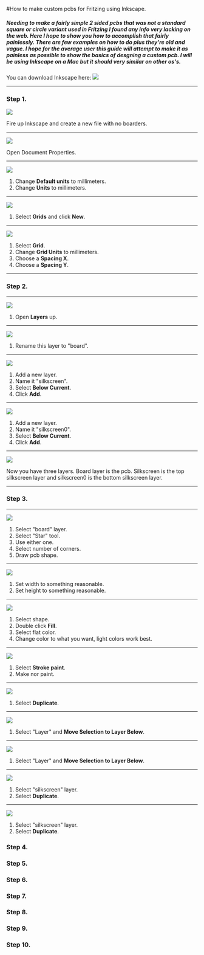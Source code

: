 #How to make custom pcbs for Fritzing using Inkscape. 

##### Needing to make a fairly simple 2 sided pcbs that was not a standard square or circle variant used in Fritzing I found any info very lacking on the web. Here I hope to show you how to accomplish that fairly painlessly. There are few examples on how to do plus they're old and vague. I hope for the average user this guide will attempt to make it as painless as possible to show the basics of desgning a custom pcb. I will be using Inkscape on a Mac but it should very similar on other os's.

You can download Inkscape here: [![](https://upload.wikimedia.org/wikipedia/commons/thumb/0/0d/Inkscape_Logo.svg/64px-Inkscape_Logo.svg.png)](https://inkscape.org/en/download/)

---

### Step 1.
![](https://github.com/duff2013/Fritzing-Custom-PCB-HowTo/blob/master/img/1.1.png)

Fire up Inkscape and create a new file with no boarders. 

---
![](https://github.com/duff2013/Fritzing-Custom-PCB-HowTo/blob/master/img/1.2.png)

Open Document Properties.

---
![](https://github.com/duff2013/Fritzing-Custom-PCB-HowTo/blob/master/img/1.3.png)

1. Change **Default units** to millimeters.
2. Change **Units** to millimeters.

---
![](https://github.com/duff2013/Fritzing-Custom-PCB-HowTo/blob/master/img/1.4.png)

1. Select **Grids** and click **New**.

---
![](https://github.com/duff2013/Fritzing-Custom-PCB-HowTo/blob/master/img/1.5.png)

1. Select **Grid**.
2. Change **Grid Units** to millimeters.
3. Choose a **Spacing X**.
4. Choose a **Spacing Y**.

---
### Step 2.

---
![](https://github.com/duff2013/Fritzing-Custom-PCB-HowTo/blob/master/img/2.1.png)

1. Open **Layers** up.

---
![](https://github.com/duff2013/Fritzing-Custom-PCB-HowTo/blob/master/img/2.2.png)

1. Rename this layer to "board".

---
![](https://github.com/duff2013/Fritzing-Custom-PCB-HowTo/blob/master/img/2.3.png)

1. Add a new layer.
2. Name it "silkscreen".
3. Select **Below Current**.
4. Click **Add**.

---
![](https://github.com/duff2013/Fritzing-Custom-PCB-HowTo/blob/master/img/2.4.png)

1. Add a new layer.
2. Name it "silkscreen0".
3. Select **Below Current**.
4. Click **Add**.

---
![](https://github.com/duff2013/Fritzing-Custom-PCB-HowTo/blob/master/img/2.5.png)

Now you have three layers. Board layer is the pcb. Silkscreen is the top silkscreen layer and silkscreen0 is the bottom silkscreen layer.

---
### Step 3.

---
![](https://github.com/duff2013/Fritzing-Custom-PCB-HowTo/blob/master/img/3.1.png)

1. Select "board" layer.
2. Select "Star" tool.
3. Use either one.
4. Select number of corners.
5. Draw pcb shape.

---
![](https://github.com/duff2013/Fritzing-Custom-PCB-HowTo/blob/master/img/3.2.png)

1. Set width to something reasonable.
2. Set height to something reasonable.

---
![](https://github.com/duff2013/Fritzing-Custom-PCB-HowTo/blob/master/img/3.3.png)

1. Select shape.
2. Double click **Fill**.
3. Select flat color.
4. Change color to what you want, light colors work best.

---
![](https://github.com/duff2013/Fritzing-Custom-PCB-HowTo/blob/master/img/3.4.png)

1. Select **Stroke paint**.
2. Make nor paint.

---
![](https://github.com/duff2013/Fritzing-Custom-PCB-HowTo/blob/master/img/3.5.png)

1. Select **Duplicate**.

---
![](https://github.com/duff2013/Fritzing-Custom-PCB-HowTo/blob/master/img/3.6.png)

1. Select "Layer" and **Move Selection to Layer Below**.

---
![](https://github.com/duff2013/Fritzing-Custom-PCB-HowTo/blob/master/img/3.7.png)

1. Select "Layer" and **Move Selection to Layer Below**.

---
![](https://github.com/duff2013/Fritzing-Custom-PCB-HowTo/blob/master/img/3.8.png)

1. Select "silkscreen" layer.
2. Select **Duplicate**.

---
![](https://github.com/duff2013/Fritzing-Custom-PCB-HowTo/blob/master/img/3.8.png)

1. Select "silkscreen" layer.
2. Select **Duplicate**.


### Step 4.

### Step 5.

### Step 6.

### Step 7.

### Step 8.

### Step 9.

### Step 10.